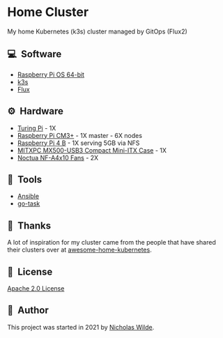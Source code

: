 # Home Cluster

My home Kubernetes (k3s) cluster managed by GitOps (Flux2)

## :computer:&nbsp; Software

- [Raspberry Pi OS 64-bit][RPiOS]
- [k3s](https://k3s.io/)
- [Flux](https://toolkit.fluxcd.io/)

## :gear:&nbsp; Hardware

- [Turing Pi](https://turingpi.com/) - 1X
- [Raspberry Pi CM3+][CM3+] - 1X master - 6X nodes
- [Raspberry Pi 4 B][RPi4] - 1X serving 5GB via NFS
- [MITXPC MX500-USB3 Compact Mini-ITX Case][case] - 1X
- [Noctua NF-A4x10 Fans][fans] - 2X

## :wrench:&nbsp; Tools

- [Ansible](https://www.ansible.com/)
- [go-task](https://github.com/go-task/task)

## :handshake:&nbsp; Thanks

A lot of inspiration for my cluster came from the people that have shared their
clusters over at [awesome-home-kubernetes][awesome].

## :closed_book:&nbsp; License

[Apache 2.0 License][license]

## :pencil:&nbsp; Author

This project was started in 2021 by [Nicholas Wilde].

[awesome]: https://github.com/k8s-at-home/awesome-home-kubernetes
[Nicholas Wilde]: https://github.com/nicholaswilde/
[license]: https://github.com/nicholaswilde/home-cluster/blob/main/LICENSE
[RPiOS]: https://downloads.raspberrypi.org/raspios_arm64/images/
[CM3+]: https://www.raspberrypi.org/products/compute-module-3-plus/
[RPi4]: https://www.raspberrypi.org/products/raspberry-pi-4-model-b/
[case]: https://www.amazon.com/gp/product/B0728DX73X/
[fans]: https://www.amazon.com/gp/product/B00NEMGCIA/
